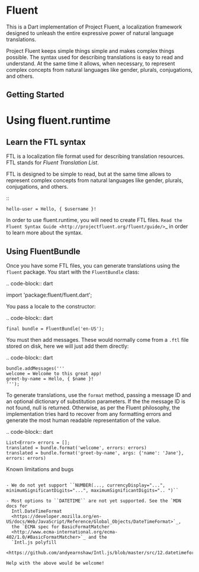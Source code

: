 # Fluent

This is a Dart implementation of Project Fluent, a localization framework designed to unleash the entire expressive power of natural language translations.

Project Fluent keeps simple things simple and makes complex things possible. The syntax used for describing translations is easy to read and understand. At the same time it allows, when necessary, to represent complex concepts from natural languages like gender, plurals, conjugations, and others.

## Getting Started

Using fluent.runtime
====================

Learn the FTL syntax
--------------------

FTL is a localization file format used for describing translation
resources. FTL stands for *Fluent Translation List*.

FTL is designed to be simple to read, but at the same time allows to
represent complex concepts from natural languages like gender, plurals,
conjugations, and others.

::

    hello-user = Hello, { $username }!

In order to use fluent.runtime, you will need to create FTL files. `Read the
Fluent Syntax Guide <http://projectfluent.org/fluent/guide/>`_ in order to
learn more about the syntax.

Using FluentBundle
------------------

Once you have some FTL files, you can generate translations using the ``fluent`` package. You start with the ``FluentBundle`` class:

.. code-block:: dart

import 'package:fluent/fluent.dart';

You pass a locale to the constructor:

.. code-block:: dart

    final bundle = FluentBundle('en-US');

You must then add messages. These would normally come from a ``.ftl``
file stored on disk, here we will just add them directly:

.. code-block:: dart

    bundle.addMessages('''
    welcome = Welcome to this great app!
    greet-by-name = Hello, { $name }!
    ''');

To generate translations, use the ``format`` method, passing a message
ID and an optional dictionary of substitution parameters. If the the
message ID is not found, null is returned. Otherwise, as per
the Fluent philosophy, the implementation tries hard to recover from any
formatting errors and generate the most human readable representation of
the value.

.. code-block:: dart

	List<Error> errors = [];
    translated = bundle.format('welcome', errors: errors)
    translated = bundle.format('greet-by-name', args: {'name': 'Jane'}, errors: errors)

Known limitations and bugs
~~~~~~~~~~~~~~~~~~~~~~~~~~

- We do not yet support ``NUMBER(..., currencyDisplay="...", minimumSignificantDigits="...", maximumSignificantDigits=".. ")``

- Most options to ``DATETIME`` are not yet supported. See the `MDN docs for
  Intl.DateTimeFormat
  <https://developer.mozilla.org/en-US/docs/Web/JavaScript/Reference/Global_Objects/DateTimeFormat>`_,
  the `ECMA spec for BasicFormatMatcher
  <http://www.ecma-international.org/ecma-402/1.0/#BasicFormatMatcher>`_ and the
  `Intl.js polyfill
  <https://github.com/andyearnshaw/Intl.js/blob/master/src/12.datetimeformat.js>`_.

Help with the above would be welcome!